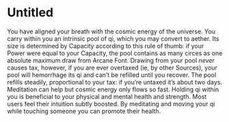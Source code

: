 # Untitled

You have aligned your breath with the cosmic energy of the universe. You carry within you an intrinsic pool of qi, which you may convert to aether. Its size is determined by Capacity according to this rule of thumb: if your Power were equal to your Capacity, the pool contains as many circes as one absolute maximum draw from Arcane Font. Drawing from your pool *never* causes tax, however, if you are ever overtaxed (ie, by other Sources), your pool will hemorrhage its qi and can’t be refilled until you recover. The pool refills steadily, proportional to your tax: if you’re untaxed it’s about two days. Meditation can help but cosmic energy only flows so fast. Holding qi within you is beneficial to your physical and mental health and strength. Most users feel their intuition subtly boosted. By meditating and moving your qi while touching someone you can promote their health.